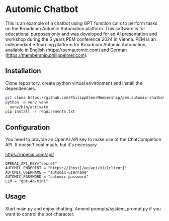 # Automic Chatbot

This is an example of a chatbot using GPT function calls to perform tasks on the Broadcom Automic Automation platform. This software is for educational purposes only and was developed for an AI presentation and workshop during the 5 years PEM conference 2024 in Vienna. PEM is an independant e-learning platform for Broadcom Automic Automation, available in English (https://pemautomic.com) and German (https://membership.philippelmer.com).

## Installation

Clone repository, create python virtual environment and install the dependencies.

```bash
git clone https://github.com/PhilippElmerMembership/pem.automic-chatbot.git
python -m venv venv
. venv/bin/activate
pip install -r requirements.txt
```

## Configuration

You need to provide an OpenAI API key to make use of the ChatCompletion API. It doesn't cost much, but it's necessary.

https://openai.com/api/

```plain
OPENAI_API_KEY="secret"
AUTOMIC_ENDPOINT = "https://[host]/ae/api/v1/[client]"
AUTOMIC_USERNAME = "automic-username"
AUTOMIC_PASSWORD = "automic-password"
LLM = "gpt-4o-mini"
```

## Usage

Start main.py and enjoy chatting. Amend prompts/system_prompt.py if you want to control the bot character.